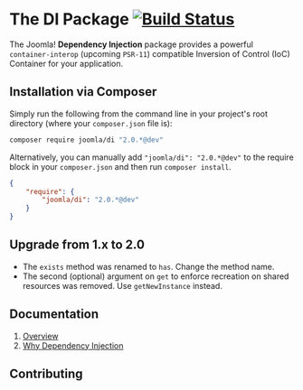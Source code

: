 # The DI Package [![Build Status](https://travis-ci.org/joomla-framework/di.png?branch=master)](https://travis-ci.org/joomla-framework/di)

The Joomla! **Dependency Injection** package provides a powerful `container-interop` (upcoming `PSR-11`) compatible
Inversion of Control (IoC) Container for your application.

## Installation via Composer

Simply run the following from the command line in your project's root directory (where your `composer.json` file is):

```sh
composer require joomla/di "2.0.*@dev"
```

Alternatively, you can manually add `"joomla/di": "2.0.*@dev"` to the require block in your `composer.json`
and then run `composer install`.

```json
{
	"require": {
		"joomla/di": "2.0.*@dev"
	}
}
```

## Upgrade from 1.x to 2.0

  - The `exists` method was renamed to `has`. Change the method name.
  - The second (optional) argument on `get` to enforce recreation on shared resources was removed. Use `getNewInstance` instead.
  
## Documentation

  1. [Overview](docs/overview.md)
  2. [Why Dependency Injection](docs/why-dependency-injection.md)
  
## Contributing

